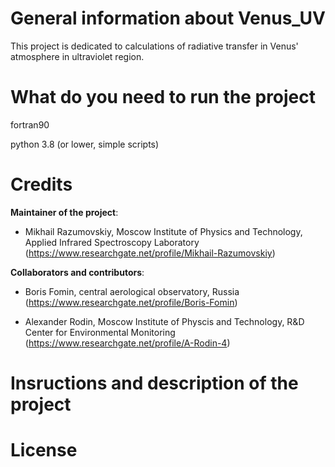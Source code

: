 # General information about Venus_UV

This project is dedicated to calculations of radiative transfer in Venus' atmosphere in ultraviolet region.

# What do you need to run the project

fortran90

python 3.8 (or lower, simple scripts)

# Credits

**Maintainer of the project**: 

- Mikhail Razumovskiy, Moscow Institute of Physics and Technology, Applied Infrared Spectroscopy Laboratory
(https://www.researchgate.net/profile/Mikhail-Razumovskiy)

**Collaborators and contributors**:

- Boris Fomin, central aerological observatory, Russia
(https://www.researchgate.net/profile/Boris-Fomin)


- Alexander Rodin, Moscow Institute of Physcis and Technology, R&D Center for Environmental Monitoring
(https://www.researchgate.net/profile/A-Rodin-4)

# Insructions and description of the project

# License
